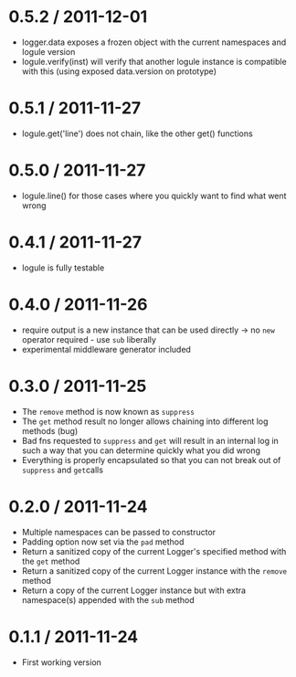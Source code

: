 0.5.2 / 2011-12-01
==================
  * logger.data exposes a frozen object with the current namespaces and logule version
  * logule.verify(inst) will verify that another logule instance is compatible with this (using exposed data.version on prototype)

0.5.1 / 2011-11-27
==================
  * logule.get('line') does not chain, like the other get() functions

0.5.0 / 2011-11-27
==================
  * logule.line() for those cases where you quickly want to find what went wrong

0.4.1 / 2011-11-27
==================
  * logule is fully testable

0.4.0 / 2011-11-26
==================
  * require output is a new instance that can be used directly -> no `new` operator required - use `sub` liberally
  * experimental middleware generator included

0.3.0 / 2011-11-25
==================
  * The `remove` method is now known as `suppress`
  * The `get` method result no longer allows chaining into different log methods (bug)
  * Bad fns requested to `suppress` and `get` will result in an internal log in such a way that you can determine quickly what you did wrong
  * Everything is properly encapsulated so that you can not break out of `suppress` and `get`calls

0.2.0 / 2011-11-24
==================
  * Multiple namespaces can be passed to constructor
  * Padding option now set via the `pad` method
  * Return a sanitized copy of the current Logger's specified method with the `get` method
  * Return a sanitized copy of the current Logger instance with the `remove` method
  * Return a copy of the current Logger instance but with extra namespace(s) appended with the `sub` method

0.1.1 / 2011-11-24
==================
  * First working version

